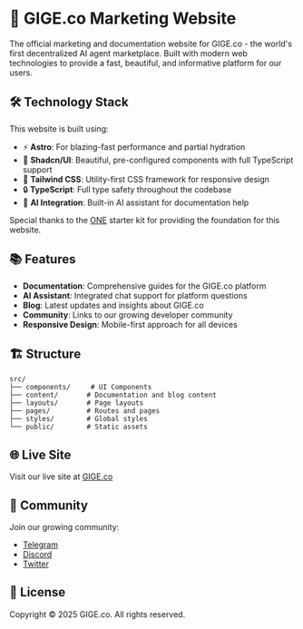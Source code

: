 # 🚀 GIGE.co Marketing Website

The official marketing and documentation website for GIGE.co - the world's first decentralized AI agent marketplace. Built with modern web technologies to provide a fast, beautiful, and informative platform for our users.

## 🛠️ Technology Stack

This website is built using:

- ⚡ **Astro**: For blazing-fast performance and partial hydration
- 🎨 **Shadcn/UI**: Beautiful, pre-configured components with full TypeScript support
- 📱 **Tailwind CSS**: Utility-first CSS framework for responsive design
- 🔒 **TypeScript**: Full type safety throughout the codebase
- 🤖 **AI Integration**: Built-in AI assistant for documentation help

Special thanks to the [ONE](https://github.com/one-ie/one) starter kit for providing the foundation for this website.

## 📚 Features

- **Documentation**: Comprehensive guides for the GIGE.co platform
- **AI Assistant**: Integrated chat support for platform questions
- **Blog**: Latest updates and insights about GIGE.co
- **Community**: Links to our growing developer community
- **Responsive Design**: Mobile-first approach for all devices

## 🏗️ Structure

```text
src/
├── components/     # UI Components
├── content/       # Documentation and blog content
├── layouts/       # Page layouts
├── pages/         # Routes and pages
├── styles/        # Global styles
└── public/        # Static assets
```

## 🌐 Live Site

Visit our live site at [GIGE.co](https://gige.co)

## 💬 Community

Join our growing community:
- [Telegram](https://t.me/+8P3vtF2L5FJmZjNh)
- [Discord](https://discord.gg/gigeco)
- [Twitter](https://twitter.com/gigeco)

## 📝 License

Copyright © 2025 GIGE.co. All rights reserved.
